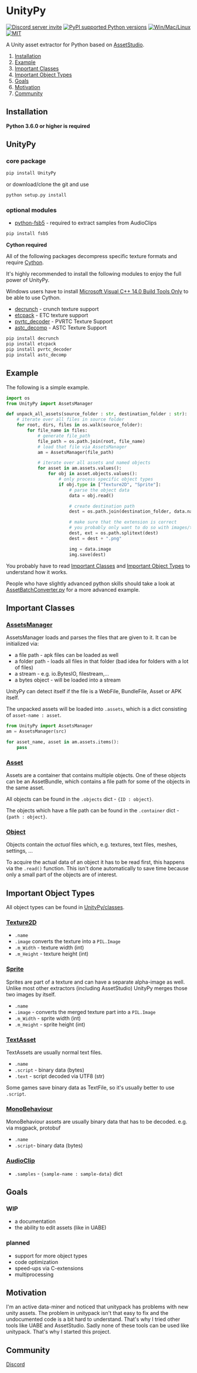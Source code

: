 # UnityPy
[![Discord server invite](https://discordapp.com/api/guilds/603359898507673630/embed.png)](https://discord.gg/C6txv7M)
[![PyPI supported Python versions](https://img.shields.io/pypi/pyversions/UnityPy.svg)](https://pypi.python.org/pypi/UnityPy)
[![Win/Mac/Linux](https://img.shields.io/badge/platform-windows%20%7C%20macos%20%7C%20linux-informational)]()
[![MIT](https://img.shields.io/pypi/l/UnityPy.svg)](https://github.com/K0lb3/UnityPy/blob/master/LICENSE)

A Unity asset extractor for Python based on [AssetStudio](https://github.com/Perfare/AssetStudio).

1. [Installation](https://github.com/K0lb3/UnityPy#installation)
2. [Example](https://github.com/K0lb3/UnityPy#example)
3. [Important Classes](https://github.com/K0lb3/UnityPy#important-classes)
4. [Important Object Types](https://github.com/K0lb3/UnityPy#important-object-types)
5. [Goals](https://github.com/K0lb3/UnityPy#goals)
6. [Motivation](https://github.com/K0lb3/UnityPy#motivation)
7. [Community](https://github.com/K0lb3/UnityPy#community)

## Installation

**Python 3.6.0 or higher is required**

## UnityPy

### core package
```cmd
pip install UnityPy
```

or download/clone the git and use
```cmd
python setup.py install
```

### optional modules

* [python-fsb5](https://github.com/HearthSim/python-fsb5) - required to extract samples from AudioClips
```cmd
pip install fsb5
```

**Cython required**

All of the following packages decompress specific texture formats and require [Cython](https://cython.org/).

It's highly recommended to install the following modules to enjoy the full power of UnityPy.

Windows users have to install [Microsoft Visual C++ 14.0 Build Tools Only](http://go.microsoft.com/fwlink/?LinkId=691126&fixForIE=.exe) to be able to use Cython.



* [decrunch](https://github.com/HearthSim/decrunch) - crunch texture support
* [etcpack](https://github.com/K0lb3/etcpack) - ETC texture support
* [pvrtc_decoder](https://github.com/K0lb3/pvrtc_decoder) - PVRTC Texture Support
* [astc_decomp](https://github.com/K0lb3/astc_decomp) - ASTC Texture Support

```cmd
pip install decrunch
pip install etcpack
pip install pvrtc_decoder
pip install astc_decomp
```

## Example

The following is a simple example.

```python
import os
from UnityPy import AssetsManager

def unpack_all_assets(source_folder : str, destination_folder : str):
    # iterate over all files in source folder
    for root, dirs, files in os.walk(source_folder):
        for file_name in files:
            # generate file_path
            file_path = os.path.join(root, file_name)
            # load that file via AssetsManager
            am = AssetsManager(file_path)

            # iterate over all assets and named objects
            for asset in am.assets.values():
                for obj in asset.objects.values():
                    # only process specific object types
                    if obj.type in ["Texture2D", "Sprite"]:
                        # parse the object data
                        data = obj.read()

                        # create destination path
                        dest = os.path.join(destination_folder, data.name)

                        # make sure that the extension is correct
                        # you probably only want to do so with images/textures
                        dest, ext = os.path.splitext(dest)
                        dest = dest + ".png"

                        img = data.image
                        img.save(dest)
```

You probably have to read [Important Classes](https://github.com/K0lb3/UnityPy#important-classes)
and [Important Object Types](https://github.com/K0lb3/UnityPy#important-object-types) to understand how it works.

People who have slightly advanced python skills should take a look at [AssetBatchConverter.py](https://github.com/K0lb3/UnityPy/blob/master/AssetBatchConverter.py) for a more advanced example.


## Important Classes

### [AssetsManager](https://github.com/K0lb3/UnityPy/blob/master/UnityPy/AssetsManager.py)

AssetsManager loads and parses the files that are given to it.
It can be initialized via:
* a file path - apk files can be loaded as well
* a folder path - loads all files in that folder (bad idea for folders with a lot of files)
* a stream - e.g. io.BytesIO, filestream,...
* a bytes object - will be loaded into a stream

UnityPy can detect itself if the file is a WebFile, BundleFile, Asset or APK itself.

The unpacked assets will be loaded into ``.assets``, which is a dict consisting of ``asset-name : asset``.

```python
from UnityPy import AssetsManager
am = AssetsManager(src)

for asset_name, asset in am.assets.items():
    pass
```

### [Asset]((https://github.com/K0lb3/UnityPy/blob/master/UnityPy/files/SerializedFile.py))

Assets are a container that contains multiple objects.
One of these objects can be an AssetBundle, which contains a file path for some of the objects in the same asset.

All objects can be found in the ``.objects`` dict - ``{ID : object}``.

The objects which have a file path can be found in the ``.container`` dict - ``{path : object}``.

### [Object]((https://github.com/K0lb3/UnityPy/blob/master/UnityPy/ObjectReader.py))

Objects contain the *actual* files which, e.g. textures, text files, meshes, settings, ...

To acquire the actual data of an object it has to be read first, this happens via the ``.read()`` function. This isn't done automatically to save time because only a small part of the objects are of interest.

## Important Object Types

All object types can be found in [UnityPy/classes](https://github.com/K0lb3/UnityPy/tree/master/UnityPy/classes).

### [Texture2D](https://github.com/K0lb3/UnityPy/blob/master/UnityPy/classes/Texture2D.py)

* ``.name``
* ``.image`` converts the texture into a ``PIL.Image``
* ``.m_Width`` - texture width (int)
* ``.m_Height`` - texture height (int)

### [Sprite](https://github.com/K0lb3/UnityPy/blob/master/UnityPy/classes/Sprite.py)

Sprites are part of a texture and can have a separate alpha-image as well.
Unlike most other extractors (including AssetStudio) UnityPy merges those two images by itself.

* ``.name``
* ``.image`` - converts the merged texture part into a ``PIL.Image``
* ``.m_Width`` - sprite width (int)
* ``.m_Height`` - sprite height (int)

### [TextAsset](https://github.com/K0lb3/UnityPy/blob/master/UnityPy/classes/TextAsset.py)

TextAssets are usually normal text files.

* ``.name``
* ``.script`` - binary data (bytes)
* ``.text`` - script decoded via UTF8 (str)

Some games save binary data as TextFile, so it's usually better to use ``.script``.

### [MonoBehaviour](https://github.com/K0lb3/UnityPy/blob/master/UnityPy/classes/MonoBehaviour.py)

MonoBehaviour assets are usually binary data that has to be decoded.
e.g. via msgpack, protobuf

* ``.name``
* ``.script``- binary data (bytes)

### [AudioClip](https://github.com/K0lb3/UnityPy/blob/master/UnityPy/classes/AudioClip.py)

* ``.samples`` - ``{sample-name : sample-data}`` dict

## Goals

### WIP
* a documentation
* the ability to edit assets (like in UABE)

### planned
* support for more object types
* code optimization
* speed-ups via C-extensions
* multiprocessing

## Motivation
I'm an active data-miner and noticed that unitypack has problems with new unity assets.
The problem in unitypack isn't that easy to fix and the undocumented code is a bit hard to understand.
That's why I tried other tools like UABE and AssetStudio. Sadly none of these tools can be used like unitypack.
That's why I started this project.

## Community
[Discord](https://discord.gg/C6txv7M)
